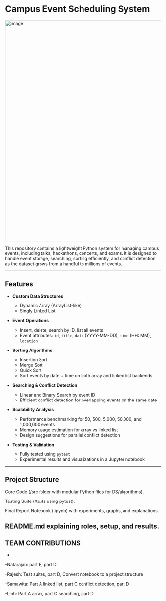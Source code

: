 
# Campus Event Scheduling System

<img width="1000" height="714" alt="image" src="https://github.com/user-attachments/assets/13b276ca-03bc-49cf-9ddd-6df78752afd3" />


This repository contains a lightweight Python system for managing campus events, including talks, hackathons, concerts, and exams. It is designed to handle event storage, searching, sorting efficiently, and conflict detection as the dataset grows from a handful to millions of events.

---

## Features

- **Custom Data Structures**  
  - Dynamic Array (ArrayList-like)  
  - Singly Linked List  

- **Event Operations**  
  - Insert, delete, search by ID, list all events  
  - Event attributes: `id`, `title`, `date` (YYYY-MM-DD), `time` (HH: MM), `location`  

- **Sorting Algorithms**  
  - Insertion Sort  
  - Merge Sort  
  - Quick Sort  
  - Sort events by date + time on both array and linked list backends  

- **Searching & Conflict Detection**  
  - Linear and Binary Search by event ID  
  - Efficient conflict detection for overlapping events on the same date  

- **Scalability Analysis**  
  - Performance benchmarking for 50, 500, 5,000, 50,000, and 1,000,000 events  
  - Memory usage estimation for array vs linked list  
  - Design suggestions for parallel conflict detection  

- **Testing & Validation**  
  - Fully tested using `pytest`  
  - Experimental results and visualizations in a Jupyter notebook  

---

## Project Structure

Core Code (/src folder with modular Python files for DS/algorithms).

Testing Suite (/tests using pytest).

Final Report Notebook (.ipynb) with experiments, graphs, and explanations.

README.md explaining roles, setup, and results.
---

## TEAM CONTRIBUTIONS
-
 -Natarajan: part B, part D
 
 -Rajesh: Test suites, part D, Convert notebook to a project structure 
 
 -Samawita: Part A linked list, part C conflict detection, part D
 
 -Linh: Part A array, part C searching, part D